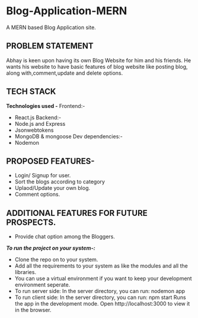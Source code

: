 # Blog-Application-MERN
A MERN based Blog Application site.

## **PROBLEM STATEMENT**

Abhay is keen upon having its own Blog Website for him and his friends. He wants his website to have basic features of blog website like posting blog, along with,comment,update and delete options.

## **TECH STACK**

**Technologies used -**
 Frontend:-
- React.js
 Backend:-
- Node.js and Express
- Jsonwebtokens
- MongoDB & mongoose
 Dev dependencies:-
- Nodemon

## **PROPOSED FEATURES-**

- Login/ Signup for user.
- Sort the blogs according to category
- Uplaod/Update your own blog.
- Comment options.
  
  
## **ADDITIONAL FEATURES FOR FUTURE PROSPECTS.**
- Provide chat option among the Bloggers.
  

 ***To run the project on your system-:***

- Clone the repo on to your system.
- Add all the requirements to your system as like the modules and all the libraries.
- You can use a virtual environment if you want to keep your development environment seperate.
- To run server side:
In the server directory, you can run:
nodemon app
- To run client side:
In the server directory, you can run:
npm start
Runs the app in the development mode.
Open http://localhost:3000 to view it in the browser.
